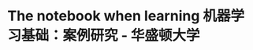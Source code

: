 The notebook when learning 机器学习基础：案例研究 - 华盛顿大学
=====================================================
